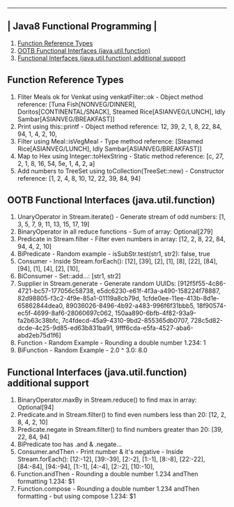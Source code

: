  ------------------------------ 
| Java8 Functional Programming |
 ------------------------------ 
1. [Function Reference Types](Exercise1FunctionReferenceTypes.java)
2. [OOTB Functional Interfaces (java.util.function)](Exercise2OOTBFunctionalInterfaces.java)
3. [Functional Interfaces (java.util.function) additional support](Exercise3JavaFunctionalInterfacesExtraSupport.java)

Function Reference Types
------------------------
1. Fliter Meals ok for Venkat using venkatFilter::ok - Object method reference: [Tuna Fish[NONVEG/DINNER], Doritos[CONTINENTAL/SNACK], Steamed Rice[ASIANVEG/LUNCH], Idly Sambar[ASIANVEG/BREAKFAST]]
2. Print using this::printf - Object method reference: 12, 39, 2, 1, 8, 22, 84, 94, 1, 4, 2, 10, 
3. Filter using Meal::isVegMeal - Type method reference: [Steamed Rice[ASIANVEG/LUNCH], Idly Sambar[ASIANVEG/BREAKFAST]]
4. Map to Hex using Integer::toHexString - Static method reference: [c, 27, 2, 1, 8, 16, 54, 5e, 1, 4, 2, a]
5. Add numbers to TreeSet using toCollection(TreeSet::new) - Constructor reference: [1, 2, 4, 8, 10, 12, 22, 39, 84, 94]

OOTB Functional Interfaces (java.util.function)
-----------------------------------------------
1. UnaryOperator in Stream.iterate() - Generate stream of odd numbers: [1, 3, 5, 7, 9, 11, 13, 15, 17, 19]
2. BinaryOperator in all reduce functions - Sum of array: Optional[279]
3. Predicate in Stream.filter - Filter even numbers in array: [12, 2, 8, 22, 84, 94, 4, 2, 10]
4. BiPredicate - Random example - isSubStr.test(str1, str2): false, true
5. Consumer - Inside Stream.forEach(): [12], [39], [2], [1], [8], [22], [84], [94], [1], [4], [2], [10], 
6. BiConsumer - Set::add...: [str1, str2]
7. Supplier in Stream.generate - Generate random UUIDs: [912f5f55-4c86-4721-bc57-177056c58738, e5dc6230-e61f-4f3a-a490-158224f78887, 82d98805-f3c2-4f9e-85a1-01119a8cb79d, 1cfde0ee-11ee-413b-8d1e-65862844dea0, 89036026-8496-4b92-a483-996f6f31bbb5, 18f90574-ec5f-4699-8af6-28060697c062, 150aa890-6bfb-4f82-93a9-fa2b63c38bfc, 7c4fdecd-45a9-4310-9bd2-855365db0707, 728c5d82-dcde-4c25-9d85-ed63b831ba91, 9fff6cda-e5fa-4527-aba6-abd2eb75d1f6]
8. Function - Random Example - Rounding a double number 1.234: 1
9. BiFunction - Random Example - 2.0 ^ 3.0: 8.0

Functional Interfaces (java.util.function) additional support
-------------------------------------------------------------
1. BinaryOperator.maxBy in Stream.reduce() to find max in array: Optional[94]
2. Predicate.and in Stream.filter() to find even numbers less than 20: [12, 2, 8, 4, 2, 10]
3. Predicate.negate in Stream.filter() to find numbers greater than 20: [39, 22, 84, 94]
4. BiPredicate too has .and & .negate...
5. Consumer.andThen - Print number & it's negative - Inside Stream.forEach(): [12:-12], [39:-39], [2:-2], [1:-1], [8:-8], [22:-22], [84:-84], [94:-94], [1:-1], [4:-4], [2:-2], [10:-10], 
6. Function.andThen - Rounding a double number 1.234 andThen formatting 1.234: $1
7. Function.compose - Rounding a double number 1.234 andThen formatting - but using compose 1.234: $1


